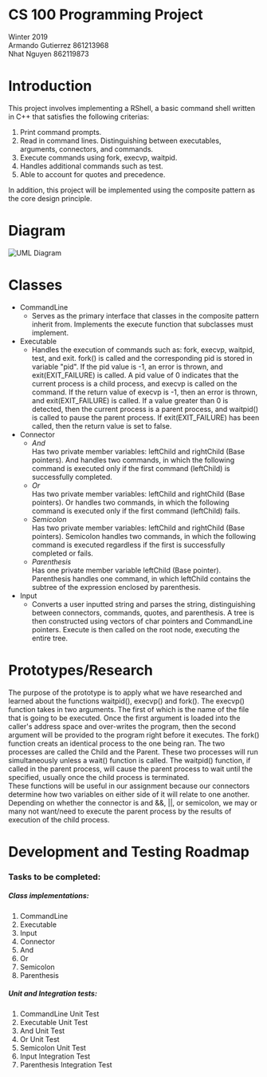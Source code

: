 # CS 100 Programming Project
Winter 2019\
Armando Gutierrez 861213968\
Nhat Nguyen 862119873

# Introduction
This project involves implementing a RShell, a basic command shell written in C++ that satisfies the following criterias: 
1. Print command prompts.
2. Read in command lines. Distinguishing between executables, arguments, connectors, and commands.
3. Execute commands using fork, execvp, waitpid.
4. Handles additional commands such as test.
5. Able to account for quotes and precedence.

In addition, this project will be implemented using the composite pattern as the core design principle.

# Diagram
![UML Diagram](https://github.com/cs100/assignment-cs_100_aa_assignment_1/blob/master/Images/Assignment_3_UML.png)

# Classes
* CommandLine
  * Serves as the primary interface that classes in the composite pattern inherit from. Implements the execute function that subclasses must implement.
* Executable
  * Handles the execution of commands such as: fork, execvp, waitpid, test, and exit. fork() is called and the corresponding pid is stored in variable "pid". If the pid value is -1, an error is thrown, and exit(EXIT_FAILURE) is called. A pid value of 0 indicates that the current process is a child process, and execvp is called on the command. If the return value of execvp is -1, then an error is thrown, and exit(EXIT_FAILURE) is called. If a value greater than 0 is detected, then the current process is a parent process, and waitpid() is called to pause the parent process. If exit(EXIT_FAILURE) has been called, then the return value is set to false.
* Connector
  * *And*\
Has two private member variables: leftChild and rightChild (Base pointers). And handles two commands, in which the following command is executed only if the first command (leftChild) is successfully completed.
  * *Or*\
Has two private member variables: leftChild and rightChild (Base pointers). Or handles two commands, in which the following command is executed only if the first command (leftChild) fails.
  * *Semicolon*\
Has two private member variables: leftChild and rightChild (Base pointers). Semicolon handles two commands, in which the following command is executed regardless if the first is successfully completed or fails.
  * *Parenthesis*\
Has one private member variable leftChild (Base pointer). Parenthesis handles one command, in which leftChild contains the subtree of the expression enclosed by parenthesis. 
* Input
  * Converts a user inputted string and parses the string, distinguishing between connectors, commands, quotes, and parenthesis. A tree is then constructed using vectors of char pointers and CommandLine pointers. Execute is then called on the root node, executing the entire tree. 
# Prototypes/Research
The purpose of the prototype is to apply what we have researched and learned about the functions waitpid(), execvp() and fork(). The execvp() function takes in two arguments. The first of which is the name of the file that is going to be executed. Once the first argument is loaded into the caller's address space and over-writes the program, then the second argument will be provided to the program right before it executes. The fork() function creats an identical process to the one being ran. The two processes are called the Child and the Parent. These two processes will run simultaneously unless a wait() function is called. The waitpid() function, if called in the parent process, will cause the parent process to wait until the specified, usually once the child process is terminated. \
These functions will be useful in our assignment because our connectors determine how two variables on either side of it will relate to one another. Depending on whether the connector is and &&, ||, or semicolon, we may or many not want/need to execute the parent process by the results of execution of the child process.

# Development and Testing Roadmap
### Tasks to be completed:
##### Class implementations:
1. CommandLine
2. Executable
3. Input
4. Connector
5. And
6. Or
7. Semicolon
8. Parenthesis
##### Unit and Integration tests:
1. CommandLine Unit Test
2. Executable Unit Test
3. And Unit Test
4. Or Unit Test
5. Semicolon Unit Test
6. Input Integration Test
7. Parenthesis Integration Test
